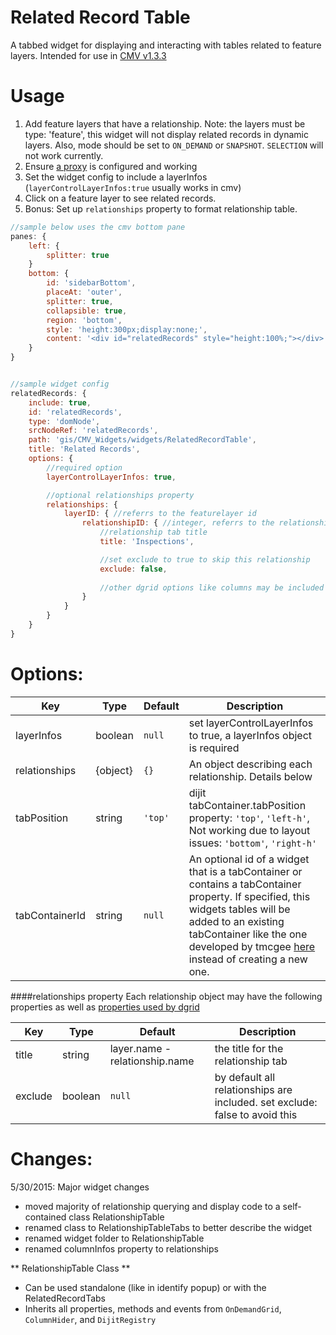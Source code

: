 Related Record Table
====================

A tabbed widget for displaying and interacting with tables related to feature layers.
Intended for use in [CMV v1.3.3](https://github.com/cmv/cmv-app/) 

Usage
======

1. Add feature layers that have a relationship. Note: the layers must be type: 'feature', this widget will not display related records in dynamic layers. Also, mode should be set to `ON_DEMAND` or `SNAPSHOT`. `SELECTION` will not work currently.
2. Ensure [a proxy](https://github.com/Esri/resource-proxy) is configured and working
2. Set the widget config to include a layerInfos (`layerControlLayerInfos:true` usually works in cmv)
3. Click on a feature layer to see related records.
4. Bonus: Set up `relationships` property to format relationship table.

```JavaScript
//sample below uses the cmv bottom pane
panes: {
    left: {
        splitter: true
    }
    bottom: {
        id: 'sidebarBottom',
        placeAt: 'outer',
        splitter: true,
        collapsible: true,
        region: 'bottom',
        style: 'height:300px;display:none;',
        content: '<div id="relatedRecords" style="height:100%;"></div>'
    }
}


//sample widget config
relatedRecords: {
    include: true,
    id: 'relatedRecords',
    type: 'domNode',
    srcNodeRef: 'relatedRecords',
    path: 'gis/CMV_Widgets/widgets/RelatedRecordTable',
    title: 'Related Records',
    options: {
        //required option
        layerControlLayerInfos: true,

        //optional relationships property
        relationships: {
            layerID: { //referrs to the featurelayer id
                relationshipID: { //integer, referrs to the relationship id on the rest services page
                    //relationship tab title
                    title: 'Inspections',

                    //set exclude to true to skip this relationship
                    exclude: false,
                    
                    //other dgrid options like columns may be included
                }
            }
        }
    }
}
```
Options:
========

Key        |      Type      | Default |  Description
---|-----|-------|----
layerInfos | boolean | `null` | set layerControlLayerInfos to true, a layerInfos object is required
relationships | {object} | `{}` | An object describing each relationship. Details below
tabPosition | string |  `'top'` | dijit tabContainer.tabPosition property: `'top'`, `'left-h'`, Not working due to layout issues: `'bottom'`, `'right-h'` 
tabContainerId | string | `null` | An optional id of a widget that is a tabContainer or contains a tabContainer property. If specified, this widgets tables will be added to an existing tabContainer like the one developed by tmcgee [here](https://github.com/tmcgee/cmv-widgets/blob/master/widgets/AttributesTable/README.md) instead of creating a new one.

####relationships property
Each relationship object may have the following properties as well as [properties 
used by dgrid](https://github.com/SitePen/dgrid/blob/master/doc/components/core-components/OnDemandList-and-OnDemandGrid.md)

Key | Type | Default | Description
----|------|---------|----
title | string | layer.name - relationship.name | the title for the relationship tab
exclude | boolean | `null` | by default all relationships are included. set exclude: false to avoid this

Changes:
========

5/30/2015: Major widget changes
* moved majority of relationship querying and display code to a self-contained class RelationshipTable
* renamed class to RelationshipTableTabs to better describe the widget
* renamed widget folder to RelationshipTable
* renamed columnInfos property to relationships 

** RelationshipTable Class **
* Can be used standalone (like in identify popup) or with the RelatedRecordTabs
* Inherits all properties, methods and events from `OnDemandGrid`, `ColumnHider`, and `DijitRegistry`